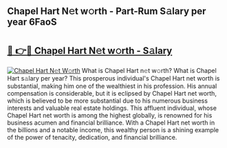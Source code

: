 ## Chapel Hart N𝚎t w𝚘rth - Part-Rum S𝚊lary per year 6FaoS

# <h2><a href="http://gc0bhnd.nevu.top/?p=Chapel+Hart">🔗 👉🔴 Chapel Hart N𝚎t w𝚘rth - S𝚊lary</a></h2>

[![Chapel Hart N𝚎t W𝚘rth](https://i.imgur.com/Oavwk0R.jpeg)](http://gc0bhnd.nevu.top/?p=Chapel+Hart)
What is Chapel Hart n𝚎t w𝚘rth? What is Chapel Hart s𝚊lary per year?
This prosperous individual's Chapel Hart net worth is substantial, making him one of the wealthiest in his profession. His annual compensation is considerable, but it is eclipsed by Chapel Hart net worth, which is believed to be more substantial due to his numerous business interests and valuable real estate holdings. This affluent individual, whose Chapel Hart net worth is among the highest globally, is renowned for his business acumen and financial brilliance. With a Chapel Hart net worth in the billions and a notable income, this wealthy person is a shining example of the power of tenacity, dedication, and financial brilliance.
